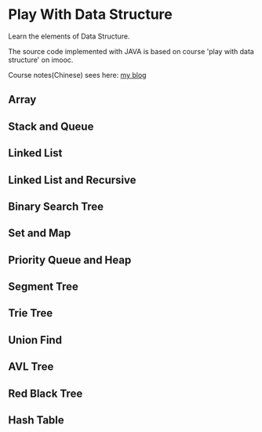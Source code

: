 # Play With Data Structure
Learn the elements of Data Structure.

The source code implemented with JAVA is based on course 'play with data structure' on imooc.

Course notes(Chinese) sees here: [my blog](https://yinyajun.github.io/tech-data-structure/play_with_data_structure_12/)

## Array

## Stack and Queue

## Linked List

## Linked List and Recursive

## Binary Search Tree

## Set and Map

## Priority Queue and Heap

## Segment Tree

## Trie Tree

## Union Find

## AVL Tree

## Red Black Tree

## Hash Table
